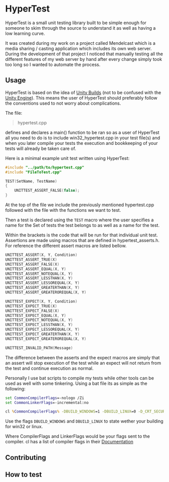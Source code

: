 # HyperTest

HyperTest is a small unit testing library built to be simple enough for someone
to skim through the source to understand it as well as having a low learning
curve.

It was created during my work on a project called Mendelcast which is a media sharing / casting application
which includes its own web server. During the development of that project I noticed that manually testing
all the different features of my web server by hand after every change simply took too long so I wanted to automate the
process.

## Usage

HyperTest is based on the idea of [Unity Builds](https://stackoverflow.com/questions/847974/the-benefits-disadvantages-of-unity-builds) (not to be confused with the [Unity Engine](https://unity.com/)). This means the user of HyperTest should preferably follow the conventions used to not worry about complications.

The file:
> hypertest.cpp

defines and declares a main() function to be ran so as a user of HyperTest all you need to do is to include win32_hypertest.cpp
in your test file(s) and when you later compile your tests the execution and bookkeeping of your tests will already be taken care of.

Here is a minimal example unit test written using HyperTest:

```C
#include "../path/to/hypertest.cpp"
#include "FileToTest.cpp"

TEST(SetName, TestName)
{
    UNITTEST_ASSERT_FALSE(false);
}
```

At the top of the file we include the previously mentioned hypertest.cpp followed with the file with the functions
we want to test.

Then a test is declared using the `TEST` macro where the user specifies a name for the Set of tests the test belongs to as well
as a name for the test.

Within the brackets is the code that will be run for that individual unit test. Assertions are made using macros that are defined
in hypertest_asserts.h. For reference the different assert macros are listed bellow.

```C
UNITTEST_ASSERT(X, Y, Condition)
UNITTEST_ASSERT_TRUE(X)
UNITTEST_ASSERT_FALSE(X)
UNITTEST_ASSERT_EQUAL(X, Y)
UNITTEST_ASSERT_NOTEQUAL(X, Y)
UNITTEST_ASSERT_LESSTHAN(X, Y)
UNITTEST_ASSERT_LESSOREQUAL(X, Y)
UNITTEST_ASSERT_GREATERTHAN(X, Y)
UNITTEST_ASSERT_GREATEROREQUAL(X, Y)

UNITTEST_EXPECT(X, Y, Condition)
UNITTEST_EXPECT_TRUE(X)
UNITTEST_EXPECT_FALSE(X)
UNITTEST_EXPECT_EQUAL(X, Y)
UNITTEST_EXPECT_NOTEQUAL(X, Y)
UNITTEST_EXPECT_LESSTHAN(X, Y)
UNITTEST_EXPECT_LESSOREQUAL(X, Y)
UNITTEST_EXPECT_GREATERTHAN(X, Y)
UNITTEST_EXPECT_GREATEROREQUAL(X, Y)

UNITTEST_INVALID_PATH(Message)
```

The difference between the asserts and the expect macros are simply that an assert will stop execution of the test while an expect will not return from the test and continue execution as normal.

Personally I use bat scripts to compile my tests while other tools can be used as well with some tinkering. Using a bat file its as simple as the following:

```cmd
set CommonCompilerFlags=-nologo /Zi 
set CommonLinkerFlags=-incremental:no

cl %CommonCompilerFlags% -DBUILD_WINDOWS=1 -DBUILD_LINUX=0 -D_CRT_SECURE_NO_WARNINGS .\sample1_unittest.cpp /link %CommonLinkerFlags%
```

Use the flags `DBUILD_WINDOWS` and `DBUILD_LINUX` to state wether your building for win32 or linux.

Where CompilerFlags and LinkerFlags would be your flags sent to the compiler. cl has a list of compiler flags in their [Documentation](https://docs.microsoft.com/en-us/cpp/build/reference/compiler-options-listed-alphabetically?view=vs-2019)

## Contributing

## How to test
